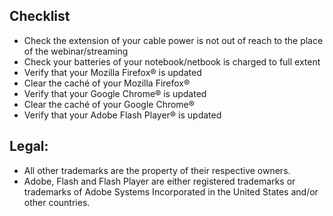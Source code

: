 ## Checklist

* Check the extension of your cable power is not out of reach to the place of the webinar/streaming
* Check your batteries of your notebook/netbook is charged to full extent
* Verify that your Mozilla Firefox® is updated
* Clear the caché of your Mozilla Firefox®
* Verify that your Google Chrome® is updated
* Clear the caché of your Google Chrome®
* Verify that your Adobe Flash Player® is updated

## Legal:

* All other trademarks are the property of their respective owners.
* Adobe, Flash and Flash Player are either registered trademarks or trademarks of Adobe Systems Incorporated in the United States and/or other countries.